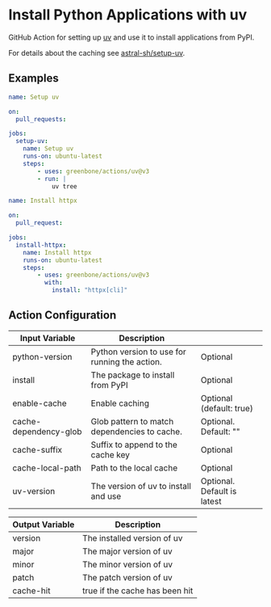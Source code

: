 # Install Python Applications with uv

GitHub Action for setting up [uv](https://docs.astral.sh/uv) and use it to
install applications from PyPI.

For details about the caching see [astral-sh/setup-uv](https://github.com/astral-sh/setup-uv?tab=readme-ov-file).

## Examples

```yml
name: Setup uv

on:
  pull_requests:

jobs:
  setup-uv:
    name: Setup uv
    runs-on: ubuntu-latest
    steps:
        - uses: greenbone/actions/uv@v3
        - run: |
            uv tree
```

```yml
name: Install httpx

on:
  pull_request:

jobs:
  install-httpx:
    name: Install httpx
    runs-on: ubuntu-latest
    steps:
        - uses: greenbone/actions/uv@v3
          with:
            install: "httpx[cli]"
```

## Action Configuration

| Input Variable        | Description                                   |                             |
| --------------------- | --------------------------------------------- | --------------------------- |
| python-version        | Python version to use for running the action. | Optional                    |
| install               | The package to install from PyPI              | Optional                    |
| enable-cache          | Enable caching                                | Optional (default: true)    |
| cache-dependency-glob | Glob pattern to match dependencies to cache.  | Optional. Default: ""       |
| cache-suffix          | Suffix to append to the cache key             | Optional                    |
| cache-local-path      | Path to the local cache                       | Optional                    |
| uv-version            | The version of uv to install and use          | Optional. Default is latest |

| Output Variable | Description                    |
| --------------- | ------------------------------ |
| version         | The installed version of uv    |
| major           | The major version of uv        |
| minor           | The minor version of uv        |
| patch           | The patch version of uv        |
| cache-hit       | true if the cache has been hit |
